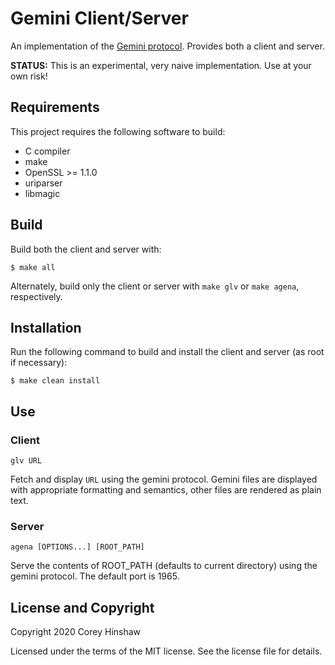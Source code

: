 Gemini Client/Server
====================
An implementation of the [Gemini protocol](https://gemini.circumlunar.space/).
Provides both a client and server.

**STATUS:**  This is an experimental, very naive implementation. Use at your
own risk!

Requirements
------------
This project requires the following software to build:

  * C compiler
  * make
  * OpenSSL >= 1.1.0
  * uriparser
  * libmagic

Build
-----
Build both the client and server with:

    $ make all

Alternately, build only the client or server with `make glv` or `make agena`,
respectively.

Installation
------------
Run the following command to build and install the client and server (as root
if necessary):

    $ make clean install

Use
---
### Client

    glv URL

Fetch and display `URL` using the gemini protocol. Gemini files are displayed
with appropriate formatting and semantics, other files are rendered as plain
text.

### Server

    agena [OPTIONS...] [ROOT_PATH]

Serve the contents of ROOT_PATH (defaults to current directory) using the gemini
protocol. The default port is 1965.

License and Copyright
---------------------
Copyright 2020 Corey Hinshaw

Licensed under the terms of the MIT license. See the license file for details.
